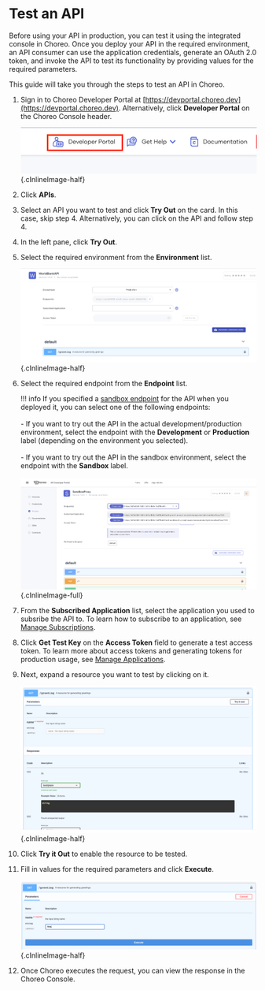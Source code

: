 # Test an API
 
Before using your API in production, you can test it using the integrated console in Choreo. Once you deploy your API in the required environment, an API consumer can use the application credentials, generate an OAuth 2.0 token, and invoke the API to test its functionality by providing values for the required parameters. 

This guide will take you through the steps to test an API in Choreo. 

1. Sign in to Choreo Developer Portal at [https://devportal.choreo.dev](https://devportal.choreo.dev). Alternatively, click **Developer Portal**  on the Choreo Console header. 

    ![Developer Portal](../assets/img/developer-portal/manage-applications/developer-portal.png){.cInlineImage-half}

2. Click **APIs**.

3. Select an API you want to test and click **Try Out** on the card. In this case, skip step 4. Alternatively, you can click on the API and follow step 4. 
4. In the left pane, click **Try Out**.
5. Select the required environment from the **Environment** list.

    ![Test Panel](../assets/img/developer-portal/test-api/test-panel.png){.cInlineImage-half}

6. Select the required endpoint from the **Endpoint** list.

    !!! info
        If you specified a [sandbox endpoint](../deploy/deploy-your-component.md#enter-sandbox-endpoint) for the API  when you deployed it, you can select one of the following endpoints:<br/><br/>- If you want to try out the API in the actual development/production environment, select the endpoint with the **Development** or **Production** label (depending on the environment you selected).<br/><br/>- If you want to try out the API in the sandbox environment, select the endpoint with the **Sandbox** label.<br/><br/>![Sandbox endpoint in try out view](../assets/img/deploy/sandbox-endpoint-in-try-out-view.png){.cInlineImage-full}

7. From the **Subscribed Application** list, select the application you used to subsribe the API to. To learn how to subscribe to an application, see [Manage Subscriptions](../manage-subscription/). 

8. Click **Get Test Key** on the **Access Token** field to generate a test access token. To learn more about access tokens and generating tokens for production usage, see [Manage Applications](../manage-application/#generate-keys).

9. Next, expand a resource you want to test by clicking on it.

    ![Test Resource](../assets/img/developer-portal/test-api/test-resource.png){.cInlineImage-half}

10. Click **Try it Out** to enable the resource to be tested.  
11. Fill in values for the required parameters and click **Execute**.

    ![Test Resource](../assets/img/developer-portal/test-api/test-enabled-resource.png){.cInlineImage-half}

12. Once Choreo executes the request, you can view the response in the Choreo Console.  

